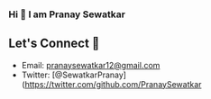 ### Hi 👋 I am Pranay Sewatkar

<!--
**PranaySewatkar/PranaySewatkar** is a ✨ _special_ ✨ repository because its `README.md` (this file) appears on your GitHub profile.

Here are some ideas to get you started:

- 🔭 I’m currently learning DSA and Web development
- 🌱 I’m currently learning CSS 
- 👯 I’m looking to collaborate on OpenSource Projects
- 🤔 I’m looking for help with CSS, Javascript
- 😄 Pronouns: He/Him
- ⚡ Fun fact: I love to make new friends and watch Marvel Movies
-->
## Let's Connect 🤝
- Email: pranaysewatkar12@gmail.com
- Twitter: [@SewatkarPranay](https://twitter.com/github.com/PranaySewatkar
